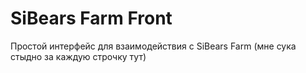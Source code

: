 # SiBears Farm Front

Простой интерфейс для взаимодействия с SiBears Farm (мне сука стыдно за каждую строчку тут)